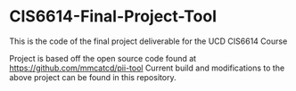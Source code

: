# CIS6614-Final-Project-Tool
This is the code of the final project deliverable for the UCD CIS6614 Course

Project is based off the open source code found at https://github.com/mmcatcd/pii-tool
Current build and modifications to the above project can be found in this repository. 
